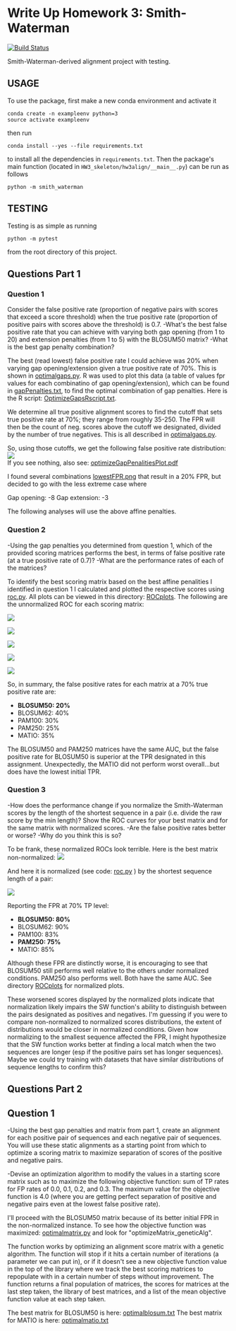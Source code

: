 # Write Up Homework 3: Smith-Waterman

[![Build
Status](https://travis-ci.org/cechlauren/HW3_skeleton.svg?branch=master)](https://travis-ci.org/cechlauren/HW3_skeleton)

Smith-Waterman-derived alignment project with testing.

## USAGE

To use the package, first make a new conda environment and activate it

```
conda create -n exampleenv python=3
source activate exampleenv
```

then run

```
conda install --yes --file requirements.txt
```

to install all the dependencies in `requirements.txt`. Then the package's
main function (located in `HW3_skeleton/hw3align/__main__.py`) can be run as follows

```
python -m smith_waterman
```

## TESTING

Testing is as simple as running

```
python -m pytest
```

from the root directory of this project.

## Questions Part 1

### Question 1
Consider the false positive rate (proportion of negative pairs with scores that exceed
a score threshold) when the true positive rate (proportion of positive pairs with scores
above the threshold) is 0.7. 
-What's the best false positive rate that you can achieve with varying both gap opening (from 1 to 20) and extension penalties (from 1 to 5) with the BLOSUM50 matrix? 
-What is the best gap penalty combination?

The best (read lowest) false positive rate I could achieve was 20% when varying gap opening/extension given a true positive rate of 70%.  This is shown in [optimalgaps.py](https://github.com/cechlauren/HW3_skeleton/blob/master/hw3align/optimalgaps.py).
R was used to plot this data (a table of values fpr values for each combinatino of gap opening/extension), which can be found in [gapPenalties.txt](https://github.com/cechlauren/HW3_skeleton/blob/master/hw3align/gapPenalities.txt), to find the optimal combination of gap penalties. 
Here is the R script: [OptimizeGapsRscript.txt](https://github.com/cechlauren/HW3_skeleton/blob/master/OptimizeGapsRscript.txt).

We determine all true positive alignment scores to find the cutoff that sets true positive rate at 70%; they range from roughly 35-250.
The FPR will then be the count of neg. scores above the cutoff we designated, divided by the number of true negatives. This is all described in [optimalgaps.py](https://github.com/cechlauren/HW3_skeleton/blob/master/hw3align/optimalgaps.py).

So, using those cutoffs, we get the following false positive rate distribution:
<img src="falseposrate.png" /><br />
If you see nothing, also see: [optimizeGapPenalitiesPlot.pdf](https://github.com/cechlauren/HW3_skeleton/blob/master/optimizeGapPenalitiesPlot.pdf)

I found several combinations [lowestFPR.png](https://github.com/cechlauren/HW3_skeleton/blob/master/lowestFPR.png) that result in a 20% FPR, but decided to go with the less extreme case where

Gap opening: -8
Gap extension: -3


The following analyses will use the above affine penalties.

### Question 2
-Using the gap penalties you determined from question 1, which of the provided
scoring matrices performs the best, in terms of false positive rate (at a true positive rate
of 0.7)? 
-What are the performance rates of each of the matrices? 

To identify the best scoring matrix based on the best affine penalities I identified in question 1 I calculated and plotted the respective scores using [roc.py](https://github.com/cechlauren/HW3_skeleton/blob/master/hw3align/roc.py). 
All plots can be viewed in this directory: [ROCplots](https://github.com/cechlauren/HW3_skeleton/tree/master/ROCplots).
The following are the unnormalized ROC for each scoring matrix:

<img src="ROCplots/blosum50_8_3.png" /><br />

<img src="ROCplots/blosum62_8_3.png" /><br />

<img src="ROCplots/pam100_8_3.png" /><br />

<img src="ROCplots/pam50_8_3.png" /><br />

<img src="ROCplots/matio_8_3.png" /><br />

So, in summary, the false positive rates for each matrix at a 70% true positive rate are:
- **BLOSUM50: 20%**
- BLOSUM62: 40%
- PAM100: 30%
- PAM250: 25%
- MATIO: 35%

The BLOSUM50 and PAM250 matrices have the same AUC, but the false positive rate for BLOSUM50 is superior at the TPR designated in this assignment. Unexpectedly, the MATIO did not perform worst overall...but does have the lowest initial TPR.

### Question 3

-How does the performance change if you normalize the Smith-Waterman scores by
the length of the shortest sequence in a pair (i.e. divide the raw score by the min
length)? Show the ROC curves for your best matrix and for the same matrix with
normalized scores. 
-Are the false positive rates better or worse? 
-Why do you think this is so?

To be frank, these normalized ROCs look terrible. 
Here is the best matrix non-normalized:
<img src="ROCplots/blosum50_8_3.png" /><br />

And here it is normalized (see code: [roc.py](https://github.com/cechlauren/HW3_skeleton/blob/master/hw3align/roc.py) ) by the shortest sequence length of a pair:

<img src="ROCplots/blosum50_normalized.png" /><br />

Reporting the FPR at 70% TP level:
- **BLOSUM50: 80%**
- BLOSUM62: 90%
- PAM100: 83%
- **PAM250: 75%**
- MATIO: 85%

Although these FPR are distinctly worse, it is encouraging to see that BLOSUM50 still performs well relative to the others under normalized conditions.  PAM250 also performs well. Both have the same AUC. See directory [ROCplots](https://github.com/cechlauren/HW3_skeleton/tree/master/ROCplots) for normalized plots.

These worsened scores displayed by the normalized plots indicate that normalization likely impairs the SW function's ability to distinguish between the pairs designated as positives and negatives. I'm guessing if you were to compare non-normalized to normalized scores distributions, the extent of distributions would be closer in normalized conditions.
Given how normalizing to the smallest sequence affected the FPR, I might hypothesize that the SW function works better at finding a local match when the two sequences are longer (esp if the positive pairs set has longer sequences). Maybe we could try training with datasets that have similar distributions of sequence lengths to confirm this?

## Questions Part 2

## Question 1

-Using the best gap penalties and matrix from part 1, create an alignment for each positive pair of sequences and each negative pair of sequences. You will use these static alignments as a starting point from which to optimize a scoring matrix to maximize separation of scores of the positive and negative pairs.

-Devise an optimization algorithm to modify the values in a starting score matrix such as to maximize the following objective function: sum of TP rates for FP rates of 0.0, 0.1, 0.2, and 0.3. The maximum value for the objective function is 4.0 (where you are getting perfect separation of positive and negative pairs even at the lowest false positive rate).

I'll proceed with the BLOSUM50 matrix because of its better initial FPR in the non-normalized instance. 
To see how the objective function was maximized: [optimalmatrix.py](https://github.com/cechlauren/HW3_skeleton/blob/master/hw3align/optimalmatrix.py) and look for "optimizeMatrix_geneticAlg".

The function works by optimizing an alignment score matrix with a genetic algorithm. The function will stop if it hits a certain number of iterations (a parameter we can put in), or if it doesn't see a new objective function value in the top of the library where we track the best scoring matrices to repopulate with in a certain number of steps without improvement. The function returns a final population of matrices, the scores for matrices at the last step taken, the library of best matrices, and a list of the mean objective function value at each step taken. 

The best matrix for BLOSUM50 is here: [optimalblosum.txt](https://github.com/cechlauren/HW3_skeleton/blob/master/hw3align/optimalblosum.txt)
The best matrix for MATIO is here: [optimalmatio.txt](https://github.com/cechlauren/HW3_skeleton/blob/master/hw3align/optimalmatio.txt)





















